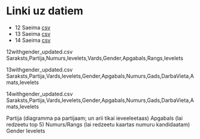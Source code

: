 # Linki uz datiem

* 12 Saeima
  [csv](https://docs.google.com/spreadsheets/d/e/2PACX-1vRPbm_3uOQrUqRJ-1JvpsVmW_toIuXvk4h9LZN1SEO534J8AR8mdXoubyZXZzpRGKqBConG4h5fe4lO/pub?gid=0&single=true&output=csv) 
* 13 Saeima
  [csv](https://docs.google.com/spreadsheets/d/e/2PACX-1vRPbm_3uOQrUqRJ-1JvpsVmW_toIuXvk4h9LZN1SEO534J8AR8mdXoubyZXZzpRGKqBConG4h5fe4lO/pub?gid=30681934&single=true&output=csv) 
* 14 Saeima
  [csv](https://docs.google.com/spreadsheets/d/e/2PACX-1vRPbm_3uOQrUqRJ-1JvpsVmW_toIuXvk4h9LZN1SEO534J8AR8mdXoubyZXZzpRGKqBConG4h5fe4lO/pub?gid=353467707&single=true&output=csv) 


12withgender_updated.csv
Saraksts,Partija,Numurs,Ievelets,Vards,Gender,Apgabals,Rangs,Ievelets

13withgender_updated.csv
Saraksts,Partija,Vards,Ievelets,Gender,Apgabals,Numurs,Gads,DarbaVieta,Amats,Ievelets


14withgender_updated.csv
Saraksts,Partija,Vards,Ievelets,Gender,Apgabals,Numurs,Gads,DarbaVieta,Amats,Ievelets



Partija (diagramma pa partijaam; un arii tikai ieveeleetaas)
Apgabals (lai redzeetu top  5)
Numurs/Rangs (lai redzeetu kaartas numuru kandidaatam)
Gender
Ievelets


